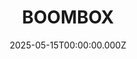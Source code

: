 ---
date: 2025-05-15T00:00:00.000Z
description: A boombox that @MajorHumor2177 constructed from plywood and speakers from goodwill. 
draft: false
icon: 2025-05-15-boombox.webp
language: en
title: BOOMBOX
link: https://www.reddit.com/r/tomsachs/comments/1kmpln3/i_made_my_own_boombox/#lightbox
alt: A photograph of a white painted plywood boombox sitting on a table. The walls in the background are grey and to the left is a bookcase. 

---